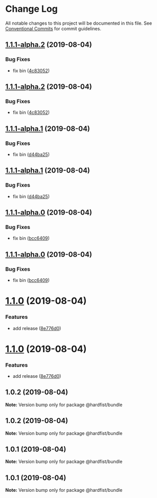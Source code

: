 # Change Log

All notable changes to this project will be documented in this file.
See [Conventional Commits](https://conventionalcommits.org) for commit guidelines.

## [1.1.1-alpha.2](https://github.com/monorepo-lab/bundle/compare/v1.1.1-alpha.1...v1.1.1-alpha.2) (2019-08-04)


### Bug Fixes

* fix bin ([4c83052](https://github.com/monorepo-lab/bundle/commit/4c83052))





## [1.1.1-alpha.2](https://github.com/monorepo-lab/bundle/compare/v1.1.1-alpha.1...v1.1.1-alpha.2) (2019-08-04)


### Bug Fixes

* fix bin ([4c83052](https://github.com/monorepo-lab/bundle/commit/4c83052))





## [1.1.1-alpha.1](https://github.com/monorepo-lab/bundle/compare/v1.1.1-alpha.0...v1.1.1-alpha.1) (2019-08-04)


### Bug Fixes

* fix bin ([d44ba25](https://github.com/monorepo-lab/bundle/commit/d44ba25))





## [1.1.1-alpha.1](https://github.com/monorepo-lab/bundle/compare/v1.1.1-alpha.0...v1.1.1-alpha.1) (2019-08-04)


### Bug Fixes

* fix bin ([d44ba25](https://github.com/monorepo-lab/bundle/commit/d44ba25))





## [1.1.1-alpha.0](https://github.com/monorepo-lab/bundle/compare/v1.1.0...v1.1.1-alpha.0) (2019-08-04)


### Bug Fixes

* fix bin ([bcc6409](https://github.com/monorepo-lab/bundle/commit/bcc6409))





## [1.1.1-alpha.0](https://github.com/monorepo-lab/bundle/compare/v1.1.0...v1.1.1-alpha.0) (2019-08-04)


### Bug Fixes

* fix bin ([bcc6409](https://github.com/monorepo-lab/bundle/commit/bcc6409))





# [1.1.0](https://github.com/monorepo-lab/bundle/compare/v1.0.2...v1.1.0) (2019-08-04)


### Features

* add release ([8e776d0](https://github.com/monorepo-lab/bundle/commit/8e776d0))





# [1.1.0](https://github.com/monorepo-lab/bundle/compare/v1.0.2...v1.1.0) (2019-08-04)


### Features

* add release ([8e776d0](https://github.com/monorepo-lab/bundle/commit/8e776d0))





## 1.0.2 (2019-08-04)

**Note:** Version bump only for package @hardfist/bundle





## 1.0.2 (2019-08-04)

**Note:** Version bump only for package @hardfist/bundle





## 1.0.1 (2019-08-04)

**Note:** Version bump only for package @hardfist/bundle





## 1.0.1 (2019-08-04)

**Note:** Version bump only for package @hardfist/bundle
